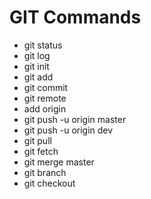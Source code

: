 # GIT Commands

- git status
- git log
- git init
- git add
- git commit
- git remote
- add origin
- git push -u origin master
- git push -u origin dev
- git pull
- git fetch
- git merge master
- git branch
- git checkout <commit-hash>
